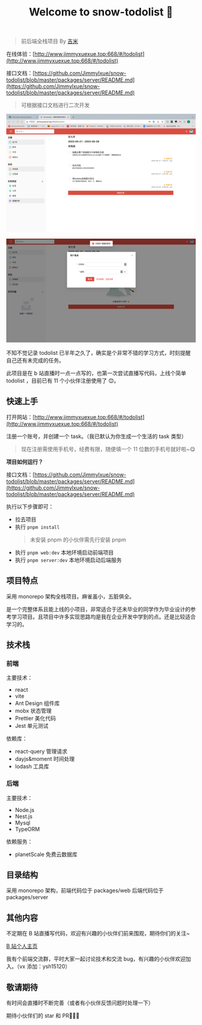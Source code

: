<br>

<h1 align="center">Welcome to snow-todolist 👋</h1>

<br>

> 前后端全栈项目 By [吉米](https://github.com/Jimmylxue)

在线体验：[http://www.jimmyxuexue.top:668/#/todolist](http://www.jimmyxuexue.top:668/#/todolist)

接口文档：[https://github.com/Jimmylxue/snow-todolist/blob/master/packages/server/README.md](https://github.com/Jimmylxue/snow-todolist/blob/master/packages/server/README.md)

> 可根据接口文档进行二次开发

![图片效果](https://github.com/Jimmylxue/Jimmylxue/blob/master/assets/todolist/base.png?raw=true)

![登录](https://github.com/Jimmylxue/Jimmylxue/blob/master/assets/todolist/login.jpg?raw=true)

不知不觉记录 todolist 已半年之久了，确实是个非常不错的学习方式，时刻提醒自己还有未完成的任务。

此项目是在 b 站直播时一点一点写的，也第一次尝试直播写代码，上线个简单 todolist ，目前已有 11 个小伙伴注册使用了 😊。

## 快速上手

打开网站：[http://www.jimmyxuexue.top:668/#/todolist](http://www.jimmyxuexue.top:668/#/todolist)

注册一个账号，并创建一个 task。（我已默认为你生成一个生活的 task 类型）

> 现在注册需使用手机号，经费有限，随便填一个 11 位数的手机号就好啦~😋

**项目如何运行？**

接口文档：[https://github.com/Jimmylxue/snow-todolist/blob/master/packages/server/README.md](https://github.com/Jimmylxue/snow-todolist/blob/master/packages/server/README.md)

执行以下步骤即可：

- 拉去项目
- 执行 `pnpm install`
  > 未安装 pnpm 的小伙伴需先行安装 pnpm
- 执行 `pnpm web:dev` 本地环境启动前端项目
- 执行 `pnpm server:dev` 本地环境启动后端服务

## 项目特点

采用 monorepo 架构全栈项目。麻雀虽小，五脏俱全。

是一个完整体系且能上线的小项目，非常适合于还未毕业的同学作为毕业设计的参考学习项目。且项目中许多实现思路均是我在企业开发中学到的点。还是比较适合学习的。

## 技术栈

### 前端

主要技术：

- react
- vite
- Ant Design 组件库
- mobx 状态管理
- Prettier 美化代码
- Jest 单元测试

依赖库：

- react-query 管理请求
- dayjs&moment 时间处理
- lodash 工具库

### 后端

主要技术：

- Node.js
- Nest.js
- Mysql
- TypeORM

依赖服务：

- planetScale 免费云数据库

## 目录结构

采用 monorepo 架构，前端代码位于 packages/web 后端代码位于 packages/server

## 其他内容

不定期在 B 站直播写代码，欢迎有兴趣的小伙伴们前来围观，期待你们的关注~

[B 站个人主页](https://space.bilibili.com/304985153?spm_id_from=333.1007.0.0)

我有个前端交流群，平时大家一起讨论技术和交流 bug，有兴趣的小伙伴欢迎加入。（vx 添加：ysh15120）

## 敬请期待

有时间会直播时不断完善（或者有小伙伴反馈问题时处理一下）

期待小伙伴们的 star 和 PR🤞🤞🤞
